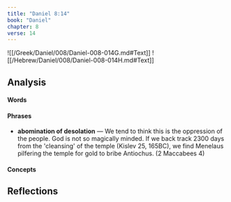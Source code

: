 ```yaml
---
title: "Daniel 8:14"
book: "Daniel"
chapter: 8
verse: 14
---
```

![[/Greek/Daniel/008/Daniel-008-014G.md#Text]]
![[/Hebrew/Daniel/008/Daniel-008-014H.md#Text]]

## Analysis

#### Words

#### Phrases
- **abomination of desolation** — We tend to think this is the oppression of the people.  God is not so magically minded.  If we back track 2300 days from the 'cleansing' of the temple (Kislev 25, 165BC), we find Menelaus pilfering the temple for gold to bribe Antiochus.  (2 Maccabees 4)

#### Concepts

## Reflections
